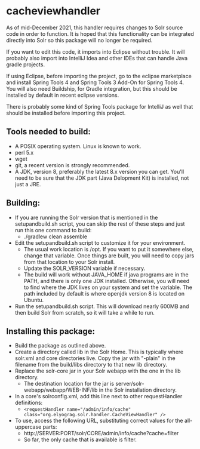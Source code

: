 # cacheviewhandler

As of mid-December 2021, this handler requires changes to Solr source code in order to function.  It is hoped that this functionality can be integrated directly into Solr so this package will no longer be required.

If you want to edit this code, it imports into Eclipse without trouble.  It will probably also import into IntelliJ Idea and other IDEs that can handle Java gradle projects.

If using Eclipse, before importing the project, go to the eclipse marketplace and install Spring Tools 4 and Spring Tools 3 Add-On for Spring Tools 4.  You will also need Buildship, for Gradle integration, but this should be installed by default in recent eclipse versions.

There is probably some kind of Spring Tools package for IntelliJ as well that should be installed before importing this project.

## Tools needed to build:

* A POSIX operating system.  Linux is known to work.
* perl 5.x
* wget
* git, a recent version is strongly recommended.
* A JDK, version 8, preferably the latest 8.x version you can get.  You'll need to be sure that the JDK part (Java Delopment Kit) is installed, not just a JRE.

## Building:

* If you are running the Solr version that is mentioned in the setupandbuild.sh script, you can skip the rest of these steps and just run this one command to build:
    * ./gradlew clean assemble
* Edit the setupandbuild.sh script to customize it for your environment.
    * The usual work location is /opt.  If you want to put it somewhere else, change that variable.  Once things are built, you will need to copy jars from that location to your Solr install.
    * Update the SOLR_VERSION variable if necessary.
    * The build will work without JAVA_HOME if java programs are in the PATH, and there is only one JDK installed.  Otherwise, you will need to find where the JDK lives on your system and set the variable.  The path included by default is where openjdk version 8 is located on Ubuntu.
* Run the setupandbuild.sh script.  This will download nearly 600MB and then build Solr from scratch, so it will take a while to run.

## Installing this package:

* Build the package as outlined above.
* Create a directory called lib in the Solr Home.  This is typically where solr.xml and core directories live.  Copy the jar with "-plain" in the filename from the build/libs directory to that new lib directory.
* Replace the solr-core jar in your Solr webapp with the one in the lib directory.
    * The destination location for the jar is server/solr-webapp/webapp/WEB-INF/lib in the Solr installation directory.
* In a core's solrconfig.xml, add this line next to other requestHandler definitions:
    * ``<requestHandler name="/admin/info/cache" class="org.elyograg.solr.handler.CacheViewHandler" />``
* To use, access the following URL, substituting correct values for the all-uppercase parts:
    * http://SERVER:PORT/solr/CORE/admin/info/cache?cache=filter
    * So far, the only cache that is available is filter.
